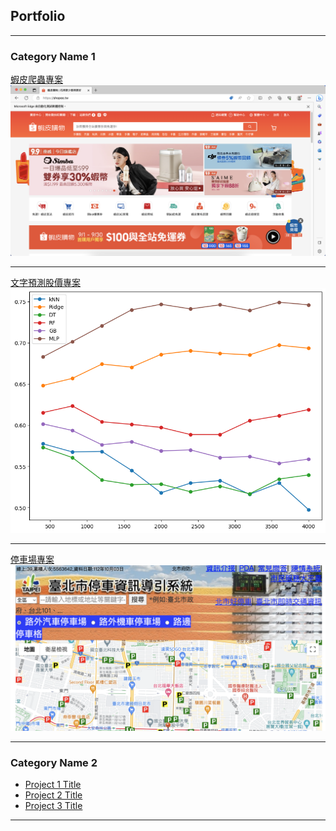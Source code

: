 ## Portfolio

---

### Category Name 1

[蝦皮爬蟲專案](/project/shoppee_crawler.html)
<img src="images/shopee_crawler.png?raw=true"/>

---
[文字預測股價專案](/project/mlem.html)
<img src="images/mlem.png?raw=true"/>

---
[停車場專案](http://example.com/)
<img src="images/parking.png?raw=true"/>

---

### Category Name 2

- [Project 1 Title](http://example.com/)
- [Project 2 Title](http://example.com/)
- [Project 3 Title](http://example.com/)

---